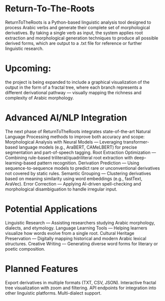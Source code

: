 # Return-To-The-Roots
ReturnToTheRoots is a Python-based linguistic analysis tool designed to process Arabic verbs and generate their complete set of morphological derivatives. By taking a single verb as input, the system applies root extraction and morphological generation techniques to produce all possible derived forms, which are output to a .txt file for reference or further linguistic research.

# Upcoming: 
the project is being expanded to include a graphical visualization of the output in the form of a fractal tree, where each branch represents a different derivational pathway — visually mapping the richness and complexity of Arabic morphology.

# Advanced AI/NLP Integration
The next phase of ReturnToTheRoots integrates state-of-the-art Natural Language Processing methods to improve both accuracy and scope:
Morphological Analysis with Neural Models — Leveraging transformer-based language models (e.g., AraBERT, CAMeLBERT) for precise segmentation and part-of-speech tagging.
Root Extraction Optimization — Combining rule-based triliteral/quadriliteral root extraction with deep-learning-based pattern recognition.
Derivation Prediction — Using sequence-to-sequence models to predict rare or unconventional derivatives not covered by static rules.
Semantic Grouping — Clustering derivatives based on meaning similarity using word embeddings (e.g., fastText, AraVec).
Error Correction — Applying AI-driven spell-checking and morphological disambiguation to handle irregular input.

# Potential Applications
Linguistic Research — Assisting researchers studying Arabic morphology, dialects, and etymology.
Language Learning Tools — Helping learners visualize how words evolve from a single root.
Cultural Heritage Preservation — Digitally mapping historical and modern Arabic lexical structures.
Creative Writing — Generating diverse word forms for literary or poetic composition.

# Planned Features
Export derivatives in multiple formats (TXT, CSV, JSON).
Interactive fractal tree visualization with zoom and filtering.
API endpoints for integration into other linguistic platforms.
Multi-dialect support.

